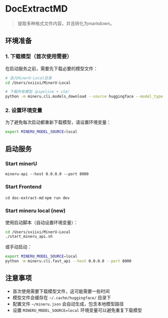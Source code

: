 # DocExtractMD

> 提取多种格式文件内容，并且转化为markdown。

## 环境准备

### 1. 下载模型（首次使用需要）

在启动服务之前，需要先下载必要的模型文件：

```bash
# 进入MinerU-Local目录
cd /Users/xxiixi/MinerU-Local

# 下载所有模型（pipeline + vlm）
python -m mineru.cli.models_download --source huggingface --model_type all
```

### 2. 设置环境变量

为了避免每次启动都重新下载模型，请设置环境变量：

```bash
export MINERU_MODEL_SOURCE=local
```

## 启动服务

### Start minerU

`mineru-api --host 0.0.0.0 --port 8000`

### Start Frontend
`cd doc-extract-md`
`npm run dev`

### Start mineru local (new)

使用启动脚本（自动设置环境变量）：
```bash
cd /Users/xxiixi/MinerU-Local
./start_mineru_api.sh
```

或手动启动：
```bash
export MINERU_MODEL_SOURCE=local
python -m mineru.cli.fast_api --host 0.0.0.0 --port 8000
```

## 注意事项

- 首次使用需要下载模型文件，这可能需要一些时间
- 模型文件会缓存在 `~/.cache/huggingface/` 目录下
- 配置文件 `~/mineru.json` 会自动生成，包含本地模型路径
- 设置 `MINERU_MODEL_SOURCE=local` 环境变量可以避免重复下载模型